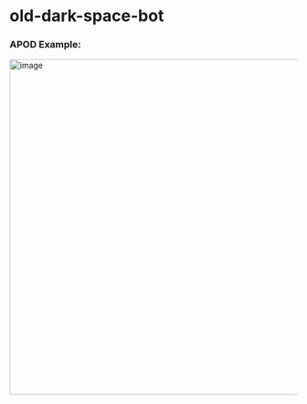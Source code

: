 # old-dark-space-bot

### APOD Example:
<img width="587" alt="image" src="https://github.com/andrei-roh/old-dark-space-bot/assets/65450338/0deefc1f-1051-468f-9b16-95b48ca318a5">
